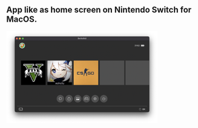 ## App like as home screen on Nintendo Switch for MacOS.

<img src="https://github.com/kotleni/switchlikeui-swift/raw/master/screenshot.png" width=400></img>
